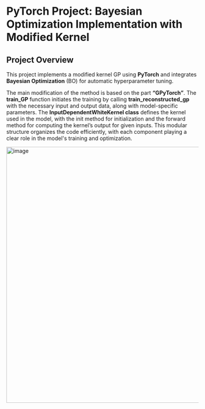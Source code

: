 # PyTorch Project: Bayesian Optimization Implementation with Modified Kernel

## Project Overview

This project implements a modified kernel GP using **PyTorch** and integrates **Bayesian Optimization** (BO) for automatic hyperparameter tuning. 

The main modification of the method is based on the part **“GPyTorch”**. The **train_GP** function initiates the training by calling **train_reconstructed_gp** with the necessary input and output data, along with model-specific parameters. The **InputDependentWhiteKernel class** defines the kernel used in the model, with the init method for initialization and the forward method for computing the kernel’s output for given inputs. This modular structure organizes the code efficiently, with each component playing a clear role in the model's training and optimization.

<img width="1002" height="670" alt="image" src="https://github.com/user-attachments/assets/e10941da-695b-40c1-84cf-eeb759dddac9" />
